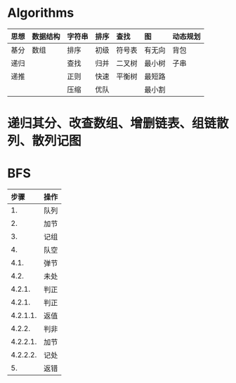 # Algorithms

| **思想** | **数据结构** | **字符串** | **排序** | **查找** | **图** | **动态规划** |
| :- | :- | :- | :- | :- | :- | :- |
| 基分 | 数组 | 排序 | 初级 | 符号表 | 有无向 | 背包 |
| 递归 |  | 查找 | 归并 | 二叉树 | 最小树 | 子串 |
| 递推 |  | 正则 | 快速 | 平衡树 | 最短路 |  |
|  |  | 压缩 | 优队 |  | 最小割 |  |

# 递归其分、改查数组、增删链表、组链散列、散列记图

# BFS
| **步骤** | **操作** |
| :- | :- |
| 1. | 队列 |
| 2. | 加节 |
| 3. | 记组 |
| 4. | 队空 |
| 4.1. | 弹节 |
| 4.2. | 未处 |
| 4.2.1. | 判正 |
| 4.2.1. | 判正 |
| 4.2.1.1. | 返值 |
| 4.2.2. | 判非 |
| 4.2.2.1. | 加节 |
| 4.2.2.2. | 记处 |
| 5. | 返错 |
